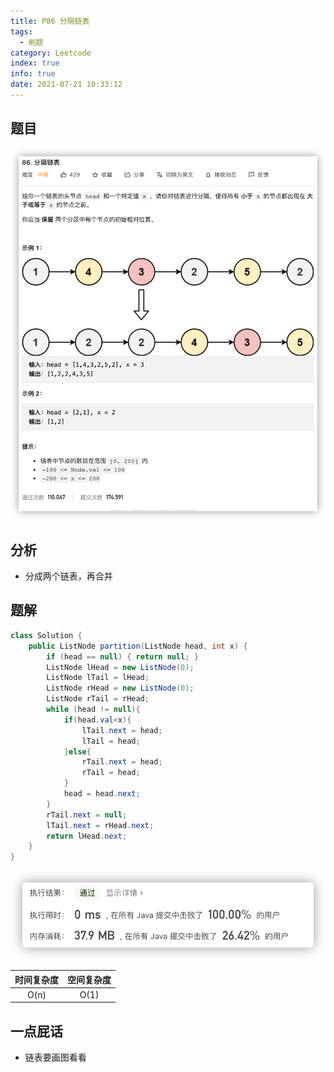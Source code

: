 ```yaml
---
title: P86 分隔链表
tags:
  - 刷题
category: Leetcode
index: true
info: true
date: 2021-07-21 10:33:12
---
```


<!-- more -->

## 题目

![image-20210721103341050](https://raw.githubusercontent.com/C1EYE/figureBed/main/img/20210721103341.png)

## 分析

- 分成两个链表，再合并

## 题解

```java
class Solution {
    public ListNode partition(ListNode head, int x) {
		if (head == null) { return null; }
		ListNode lHead = new ListNode(0);
		ListNode lTail = lHead;
		ListNode rHead = new ListNode(0);
		ListNode rTail = rHead;
		while (head != null){
			if(head.val<x){
				lTail.next = head;
				lTail = head;
			}else{
				rTail.next = head;
				rTail = head;
			}
			head = head.next;
		}
		rTail.next = null;
		lTail.next = rHead.next;
		return lHead.next;
	}
}
```

![image-20210721110946719](https://raw.githubusercontent.com/C1EYE/figureBed/main/img/20210721110946.png)

| 时间复杂度 | 空间复杂度 |
| :--------: | :--------: |
|    O(n)    |    O(1)    |

## 一点屁话

- 链表要画图看看
